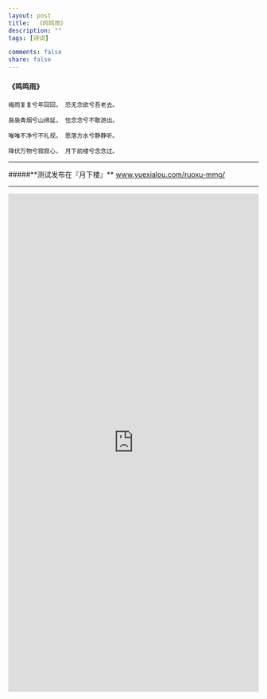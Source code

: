 ```yaml
---
layout: post
title:  《鸣鸣雨》
description: ""
tags: [诗词]

comments: false
share: false
---
```



#### 《鸣鸣雨》

	梅雨复复兮年回回， 恐无念欲兮吾老去。
	
	袅袅青烟兮山绵延， 怯念念兮不敢游出。

	唯唯不净兮不礼视， 愿落方水兮静静听。
	
	降伏万物兮寂寂心， 月下前楼兮念念过。

 <hr>
#####**测试发布在『月下楼』**
<a href="http://www.yuexialou.com/ruoxu-mmg/" target="_blank">www.yuexialou.com/ruoxu-mmg/</a>

 
 <hr>

 <iframe width="100%" height="1000" src="http://www.yuexialou.com/mingmingguo.html" frameborder="0"> </iframe>